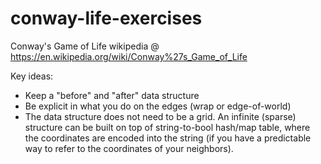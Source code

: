 # conway-life-exercises

Conway's Game of Life wikipedia @ https://en.wikipedia.org/wiki/Conway%27s_Game_of_Life

Key ideas:

- Keep a "before" and "after" data structure
- Be explicit in what you do on the edges (wrap or edge-of-world)
- The data structure does not need to be a grid. An infinite (sparse)
  structure can be built on top of string-to-bool hash/map table,
  where the coordinates are encoded into the string (if you have a
  predictable way to refer to the coordinates of your neighbors).
